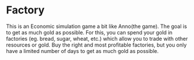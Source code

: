 # Factory
This is an Economic simulation game a bit like Anno(the game). The goal is to get as much gold as possible. For this, you can spend your gold in factories (eg. bread, sugar, wheat, etc.) which allow you to trade with other resources or gold. Buy the right and most profitable factories, but you only have a limited number of days to get as much gold as possible.

